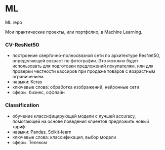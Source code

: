 # ML
ML repo

Мои практические проекты, или портфолио, в Machine Learning.

### CV-ResNet50
- построение сверточно-полносвязной сети по архитектуре ResNet50, определяющей возраст по фотографии. Это можжно будет использовать для подготовки предложений покупателям, или для проверки честности кассиров при продаже товаров с возрастным ограничением.
- навыки: Keras
- ключевые слова: обработка изображений, нейронные сети
- сферы: бизнес, оффлайн

### Classification
- обучение классифицирующей модели с лучшей accuracy, помогающей на основе поведения клиентов предложить новый тариф
- навыки: Pandas, Scikit-learn
- ключевые слова: классификация, выбор модели
- сферы: Телеком
